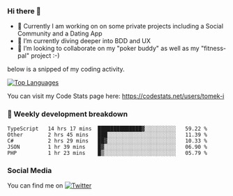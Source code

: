 ### Hi there 👋


- 🔭 Currently I am working on on some private projects including a Social Community and a Dating App
- 🌱 I’m currently diving deeper into BDD and UX
- 👯 I’m looking to collaborate on my "poker buddy" as well as my "fitness-pal" project :-)

below is a snipped of my coding activity.
<!--
**tomek-i/tomek-i** is a ✨ _special_ ✨ repository because its `README.md` (this file) appears on your GitHub profile.

Here are some ideas to get you started:

- 🔭 I’m currently working on ...
- 🌱 I’m currently learning ...
- 👯 I’m looking to collaborate on ...
- 🤔 I’m looking for help with ...
- 💬 Ask me about ...
- 📫 How to reach me: ...
- 😄 Pronouns: ...
- ⚡ Fun fact: ...
-->
[![Top Languages](https://github-readme-stats.vercel.app/api/top-langs/?username=tomek-i&layout=compact)](https://github.com/tomek-i)

You can visit my Code Stats page here: https://codestats.net/users/tomek-i

### 💬 Weekly development breakdown
<!--START_SECTION:waka-->
```text
TypeScript   14 hrs 17 mins  ██████████████▓░░░░░░░░░░   59.22 % 
Other        2 hrs 45 mins   ███░░░░░░░░░░░░░░░░░░░░░░   11.39 % 
C#           2 hrs 29 mins   ██▓░░░░░░░░░░░░░░░░░░░░░░   10.33 % 
JSON         1 hr 39 mins    █▓░░░░░░░░░░░░░░░░░░░░░░░   06.90 % 
PHP          1 hr 23 mins    █▒░░░░░░░░░░░░░░░░░░░░░░░   05.79 % 
```
<!--END_SECTION:waka-->

<!-- Actual text -->

### Social Media
You can find me on [![Twitter][1.2]][1]

<!-- Icons -->

[1.2]: http://i.imgur.com/wWzX9uB.png 


<!-- Links to your social media accounts -->

[1]: https://twitter.com/tomek_i
